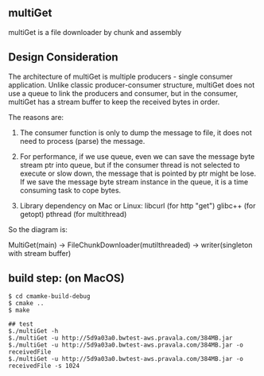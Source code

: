## multiGet
multiGet is a file downloader by chunk and assembly

## Design Consideration
The architecture of multiGet is multiple producers - single consumer application.
Unlike classic producer-consumer structure, multiGet does not use a queue to link
the producers and consumer, but in the consumer, multiGet has a stream buffer to
keep the received bytes in order.

The reasons are:
1. The consumer function is only to dump the message to file, it
   does not need to process (parse) the message.

2. For performance, if we use queue, even we can save the message byte stream
   ptr into queue, but if the consumer thread is not selected to execute or slow down,
   the message that is pointed by ptr might be lose. If we save the message byte stream instance
   in the queue, it is a time consuming task to cope bytes.

3. Library dependency on Mac or Linux:
       libcurl (for http "get")
       glibc++ (for getopt)
       pthread (for multithread)


So the diagram is:

 MultiGet(main) -> FileChunkDownloader(mutilthreaded) -> writer(singleton with stream buffer) 


## build step: (on MacOS)

```
$ cd cmamke-build-debug
$ cmake ..
$ make

## test
$./multiGet -h
$./multiGet -u http://5d9a03a0.bwtest-aws.pravala.com/384MB.jar
$./multiGet -u http://5d9a03a0.bwtest-aws.pravala.com/384MB.jar -o receivedFile
$./multiGet -u http://5d9a03a0.bwtest-aws.pravala.com/384MB.jar -o receivedFile -s 1024

```
